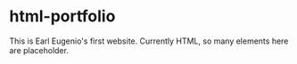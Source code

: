 # html-portfolio
This is Earl Eugenio's first website.
Currently HTML, so many elements here are placeholder.

